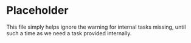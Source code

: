 # Placeholder

This file simply helps ignore the warning for internal tasks missing, until such a time as we need a task provided internally.
